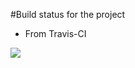 #Build status for the project <br/>
* From Travis-CI
<img src="https://travis-ci.org/teja463/spring.svg?branch=master"/>
